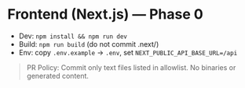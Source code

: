 # Frontend (Next.js) — Phase 0
- Dev: `npm install && npm run dev`
- Build: `npm run build` (do not commit .next/)
- Env: copy `.env.example` → `.env`, set `NEXT_PUBLIC_API_BASE_URL=/api`

> PR Policy: Commit only text files listed in allowlist. No binaries or generated content.
